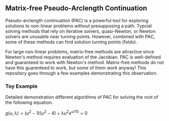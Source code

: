 ## Matrix-free Pseudo-Arclength Continuation
Pseudo-arclength continuation (PAC) is a powerful tool for exploring solutions to non-linear problems without presupposing a path. Typcial solving methods that rely on iterative solvers, quasi-Newton, or Newton solvers are unusable near turning points. However, combined with PAC, some of these methods can find solution turning points (folds). 

For large non-linear problems, matrix-free methods are attractive since Newton's method requires evaluation of the Jacobian. PAC is well-defined and guaranteed to work with Newton's method. Matrix-free methods do not have this guarenteed to work, but some of them work anyway! This repository goes through a few examples demonstrating this observation.

### Toy Example
Detailed demonstration different algorithms of PAC for solving the root of the following equation. 

$g(u,\lambda) = (u^2-1)(u^2 - 4) + \lambda u^2 e^{u/10} = 0$
